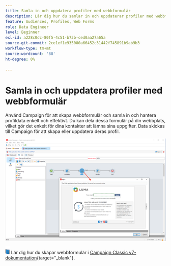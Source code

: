 ```yaml
---
title: Samla in och uppdatera profiler med webbformulär
description: Lär dig hur du samlar in och uppdaterar profiler med webbformulär
feature: Audiences, Profiles, Web Forms
role: Data Engineer
level: Beginner
exl-id: a228c0dc-80f5-4c51-b73b-ced0aa27a65a
source-git-commit: 2ce1ef1e935080a66452c31442f745891b9ab9b3
workflow-type: tm+mt
source-wordcount: '88'
ht-degree: 0%

---
```


# Samla in och uppdatera profiler med webbformulär

Använd Campaign för att skapa webbformulär och samla in och hantera profildata enkelt och effektivt. Du kan dela dessa formulär på din webbplats, vilket gör det enkelt för dina kontakter att lämna sina uppgifter. Data skickas till Campaign för att skapa eller uppdatera deras profil.

![](assets/web-form-page.png)

![](../assets/do-not-localize/book.png) Lär dig hur du skapar webbformulär i [Campaign Classic v7-dokumentation](https://experienceleague.adobe.com/docs/campaign-classic/using/designing-content/web-forms/about-web-forms.html){target="_blank"}.
